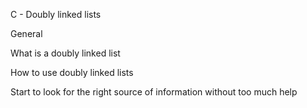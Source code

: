 C - Doubly linked lists

General

What is a doubly linked list

How to use doubly linked lists

Start to look for the right source of information without too much help
